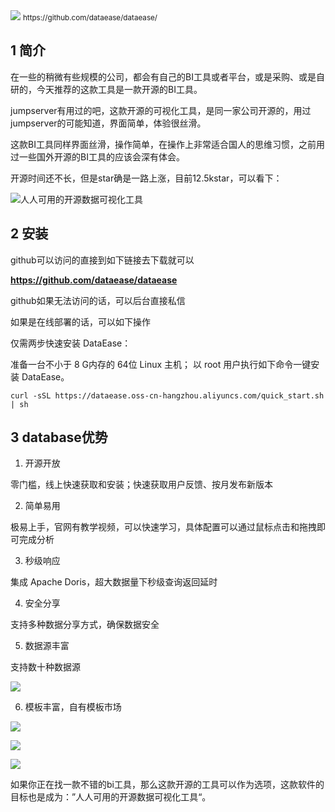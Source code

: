 <img src="/assets/image/230814-又一款可视化神器，开源了-2.png" style="max-width: 70%; height: auto;">
<small>https://github.com/dataease/dataease/</small>

## 1  简介

在一些的稍微有些规模的公司，都会有自己的BI工具或者平台，或是采购、或是自研的，今天推荐的这款工具是一款开源的BI工具。

jumpserver有用过的吧，这款开源的可视化工具，是同一家公司开源的，用过jumpserver的可能知道，界面简单，体验很丝滑。

这款BI工具同样界面丝滑，操作简单，在操作上非常适合国人的思维习惯，之前用过一些国外开源的BI工具的应该会深有体会。

开源时间还不长，但是star确是一路上涨，目前12.5kstar，可以看下：


![人人可用的开源数据可视化工具](/assets/image/230814-又一款可视化神器，开源了-1.png)



## 2 安装

github可以访问的直接到如下链接去下载就可以

**https://github.com/dataease/dataease**

github如果无法访问的话，可以后台直接私信

如果是在线部署的话，可以如下操作

仅需两步快速安装 DataEase：

准备一台不小于 8 G内存的 64位 Linux 主机；
以 root 用户执行如下命令一键安装 DataEase。

```
curl -sSL https://dataease.oss-cn-hangzhou.aliyuncs.com/quick_start.sh | sh
```

## 3 database优势

1. 开源开放

零门槛，线上快速获取和安装；快速获取用户反馈、按月发布新版本 

2.  简单易用

极易上手，官网有教学视频，可以快速学习，具体配置可以通过鼠标点击和拖拽即可完成分析

3. 秒级响应

集成 Apache Doris，超大数据量下秒级查询返回延时

4. 安全分享

支持多种数据分享方式，确保数据安全

5. 数据源丰富

支持数十种数据源

![](/assets/image/230814-又一款可视化神器，开源了-2.png)

6. 模板丰富，自有模板市场


![](/assets/image/230814-又一款可视化神器，开源了-3.png)


![](/assets/image/230814-又一款可视化神器，开源了-4.png)

![](/assets/image/230814-又一款可视化神器，开源了-5.png)

如果你正在找一款不错的bi工具，那么这款开源的工具可以作为选项，这款软件的目标也是成为：”人人可用的开源数据可视化工具“。

